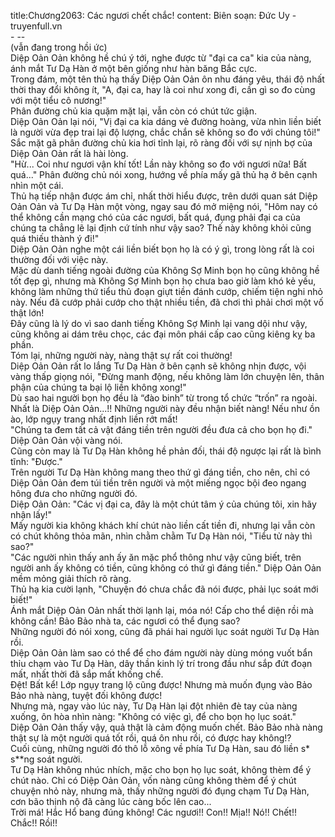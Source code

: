 title:Chương2063: Các ngươi chết chắc!
content:
Biên soạn: Đức Uy - truyenfull.vn<br>- --<br>(vẫn đang trong hồi ức)<br>Diệp Oản Oản không hề chú ý tới, nghe được từ "đại ca ca" kia của nàng, ánh mắt Tư Dạ Hàn ở một bên giống như hàn băng Bắc cực.<br>Trong đám, một tên thủ hạ thấy Diệp Oản Oản ôn nhu đáng yêu, thái độ nhất thời thay đổi không ít, "A, đại ca, hay là coi như xong đi, cần gì so đo cùng với một tiểu cô nương!"<br>Phân đường chủ kia quặm mặt lại, vẫn còn có chút tức giận.<br>Diệp Oản Oản lại nói, "Vị đại ca kia dáng vẻ đường hoàng, vừa nhìn liền biết là người vừa đẹp trai lại độ lượng, chắc chắn sẽ không so đo với chúng tôi!"<br>Sắc mặt gã phân đường chủ kia hơi tỉnh lại, rõ ràng đối với sự nịnh bợ của Diệp Oản Oản rất là hài lòng.<br>"Hừ... Coi như ngươi vận khí tốt! Lần này không so đo với ngươi nữa! Bất quá..." Phân đường chủ nói xong, hướng về phía mấy gã thủ hạ ở bên cạnh nhìn một cái.<br>Thủ hạ tiếp nhận được ám chỉ, nhất thời hiểu được, trên dưới quan sát Diệp Oản Oản và Tư Dạ Hàn một vòng, ngay sau đó mở miệng nói, "Hôm nay có thể không cần mạng chó của các ngươi, bất quá, đụng phải đại ca của chúng ta chẳng lẽ lại định cứ tính như vậy sao? Thế này không khỏi cũng quá thiếu thành ý đi!"<br>Diệp Oản Oản nghe một cái liền biết bọn họ là có ý gì, trong lòng rất là coi thường đối với việc này.<br>Mặc dù danh tiếng ngoài đường của Không Sợ Minh bọn họ cũng không hề tốt đẹp gì, nhưng mà Không Sợ Minh bọn họ chưa bao giờ làm khó kẻ yếu, không làm những thứ tiểu thủ đoạn giựt tiền đánh cướp, chiếm tiện nghi nhỏ này. Nếu đã cướp phải cướp cho thật nhiều tiền, đã chơi thì phải chơi một vố thật lớn!<br>Đây cũng là lý do vì sao danh tiếng Không Sợ Minh lại vang dội như vậy, cũng không ai dám trêu chọc, các đại môn phái cấp cao cũng kiêng kỵ ba phần.<br>Tóm lại, những người này, nàng thật sự rất coi thường!<br>Diệp Oản Oản rất lo lắng Tư Dạ Hàn ở bên cạnh sẽ không nhịn được, vội vàng thấp giọng nói, "Đừng manh động, nếu không làm lớn chuyện lên, thân phận của chúng ta bại lộ liền không xong!"<br>Dù sao hai người bọn họ đều là “đào binh” từ trong tổ chức “trốn” ra ngoài.<br>Nhất là Diệp Oản Oản...!! Những người này đều nhận biết nàng! Nếu như ồn ào, lớp ngụy trang nhất định liền rớt mất!<br>"Chúng ta đem tất cả vật đáng tiền trên người đều đưa cả cho bọn họ đi." Diệp Oản Oản vội vàng nói.<br>Cũng còn may là Tư Dạ Hàn không hề phản đối, thái độ ngược lại rất là bình tĩnh: "Được."<br>Trên người Tư Dạ Hàn không mang theo thứ gì đáng tiền, cho nên, chỉ có Diệp Oản Oản đem túi tiền trên người và một miếng ngọc bội đeo ngang hông đưa cho những người đó.<br>Diệp Oản Oản: "Các vị đại ca, đây là một chút tâm ý của chúng tôi, xin hãy nhận lấy!"<br>Mấy người kia không khách khí chút nào liền cất tiền đi, nhưng lại vẫn còn có chút không thỏa mãn, nhìn chằm chằm Tư Dạ Hàn nói, "Tiểu tử này thì sao?"<br>"Các người nhìn thấy anh ấy ăn mặc phổ thông như vậy cũng biết, trên người anh ấy không có tiền, cũng không có thứ gì đáng tiền." Diệp Oản Oản mềm mỏng giải thích rõ ràng.<br>Thủ hạ kia cười lạnh, "Chuyện đó chưa chắc đã nói được, phải lục soát mới biết!"<br>Ánh mắt Diệp Oản Oản nhất thời lạnh lại, móa nó! Cấp cho thể diện rồi mà không cần! Bảo Bảo nhà ta, các ngươi có thể đụng sao?<br>Những người đó nói xong, cũng đã phái hai người lục soát người Tư Dạ Hàn rồi.<br>Diệp Oản Oản làm sao có thể để cho đám người này dùng móng vuốt bẩn thỉu chạm vào Tư Dạ Hàn, dây thần kinh lý trí trong đầu như sắp đứt đoạn mất, nhất thời đã sắp mất khống chế.<br>Đệt! Bất kể! Lớp ngụy trang lộ cũng được! Nhưng mà muốn đụng vào Bảo Bảo nhà nàng, tuyệt đối không được!<br>Nhưng mà, ngay vào lúc này, Tư Dạ Hàn lại đột nhiên đè tay của nàng xuống, ôn hòa nhìn nàng: "Không có việc gì, để cho bọn họ lục soát."<br>Diệp Oản Oản thấy vậy, quả thật là cảm động muốn chết. Bảo Bảo nhà nàng thật sự là một người quá tốt rồi, quá ôn nhu rồi, có được hay không!?<br>Cuối cùng, những người đó thô lỗ xông về phía Tư Dạ Hàn, sau đó liền s* s**ng soát người.<br>Tư Dạ Hàn không nhúc nhích, mặc cho bọn họ lục soát, không thèm để ý chút nào. Chỉ có Diệp Oản Oản, vốn nàng cũng không thèm để ý chút chuyện nhỏ này, nhưng mà, thấy những người đó đụng chạm Tư Dạ Hàn, cơn bão thịnh nộ đã càng lúc càng bốc lên cao...<br>Trời má! Hắc Hổ bang đúng không! Các ngươi!! Con!! Mịa!! Nó!! Chết!! Chắc!! Rồi!!